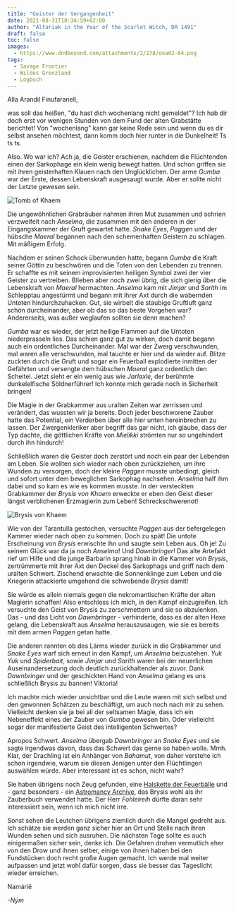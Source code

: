 ```yaml
---
title: "Geister der Vergangenheit"
date: 2021-08-31T18:34:59+02:00
author: "Alturiak in the Year of the Scarlet Witch, DR 1491"
draft: false
toc: false
images:
  - https://www.dndbeyond.com/attachments/2/278/ooa02-04.png
tags: 
  - Savage Frontier
  - Wildes Grenzland
  - Logbuch
---
```


Alla Arandil Finufaranell,

was soll das heißen, "du hast dich wochenlang nicht gemeldet"? Ich hab dir doch erst vor wenigen Stunden von dem Fund der alten Grabstätte berichtet! Von "wochenlang" kann gar keine Rede sein und wenn du es dir selbst ansehen möchtest, dann komm doch hier runter in die Dunkelheit! Ts ts ts.

Also. Wo war ich? Ach ja, die Geister erschienen, nachdem die Flüchtenden einen der Sarkophage ein klein wenig bewegt hatten. Und schon griffen sie mit ihren geisterhaften Klauen nach den Unglücklichen. Der arme _Gumba_ war der Erste, dessen Lebenskraft ausgesaugt wurde. Aber er sollte nicht der Letzte gewesen sein.

![Tomb of Khaem](https://i.imgur.com/VncBvBi.jpg)

Die ungewöhnlichen Grabräuber nahmen ihren Mut zusammen und schrien verzweifelt nach _Anselma_, die zusammen mit den anderen in der Eingangskammer der Gruft gewartet hatte. _Snake Eyes_, _Paggen_ und der hübsche _Maeral_ begannen nach den schemenhaften Geistern zu schlagen. Mit mäßigem Erfolg.

Nachdem er seinen Schock überwunden hatte, begann _Gumba_ die Kraft seiner Göttin zu beschwören und die Toten von den Lebenden zu trennen. Er schaffte es mit seinem improvisierten heiligen Symbol zwei der vier Geister zu vertreiben. Blieben aber noch zwei übrig, die sich gierig über die Lebenskraft von _Maeral_ hermachten. _Anselma_ kam mit _Jimjar_ und _Sarith_ im Schlepptau angestürmt und begann mit ihrer Axt durch die wabernden Untoten hindurchzuhacken. Gut, sie wirbelt die staubige Gruftluft ganz schön durcheinander, aber ob das so das beste Vorgehen war? Andererseits, was außer weglaufen sollten sie denn machen?

_Gumba_ war es wieder, der jetzt heilige Flammen auf die Untoten niederprasseln lies. Das schien ganz gut zu wirken, doch damit begann auch ein ordentliches Durcheinander. Mal war der Zwerg verschwunden, mal waren alle verschwunden, mal tauchte er hier und da wieder auf. Blitze zuckten durch die Gruft und sogar ein Feuerball explodierte inmitten der Gefährten und versengte dem hübschen _Maeral_ ganz ordentlich den Scheitel. Jetzt sieht er ein wenig aus wie _Jarlaxle_, der berühmte dunkelelfische Söldnerführer! Ich konnte mich gerade noch in Sicherheit bringen!

Die Magie in der Grabkammer aus uralten Zeiten war zerrissen und verändert, das wussten wir ja bereits. Doch jeder beschworene Zauber hatte das Potential, ein Verderben über alle hier unten hereinbrechen zu lassen. Der Zwergenkleriker aber begriff das gar nicht, ich glaube, dass der Typ dachte, die göttlichen Kräfte von _Mielikki_ strömten nur so ungehindert durch ihn hindurch!

Schließlich waren die Geister doch zerstört und noch ein paar der Lebenden am Leben. Sie wollten sich wieder nach oben zurückziehen, um ihre Wunden zu versorgen, doch der kleine _Paggen_ musste unbedingt, gleich und sofort unter dem beweglichen Sarkophag nachsehen. _Anselma_ half ihm dabei und so kam es wie es kommen musste. In der versteckten Grabkammer der _Brysis von Khaem_ erweckte er eben den Geist dieser längst verblichenen Erzmagierin zum Leben! Schreckschwerenot!

![Brysis von Khaem](https://i.imgur.com/WfmpCo7.png)

Wie von der Tarantulla gestochen, versuchte _Paggen_ aus der tiefergelegen Kammer wieder nach oben zu kommen. Doch zu spät! Die untote Erscheinung von _Brysis_ erwischte ihn und saugte sein Leben aus. Oh je! Zu seinem Glück war da ja noch _Anselma_! Und _Dawnbringer_! Das alte Artefakt rief um Hilfe und die junge Barbarin sprang hinab in die Kammer von _Brysis_, zertrümmerte mit ihrer Axt den Deckel des Sarkophags und griff nach dem uralten Schwert. Zischend erwachte die Sonnenklinge zum Leben und die Kriegerin attackierte umgehend die schwebende _Brysis_ damit!

Sie würde es allein niemals gegen die nekromantischen Kräfte der alten Magierin schaffen! Also entschloss ich mich, in den Kampf einzugreifen. Ich versuchte den Geist von Brysis zu zerschmettern und sie so abzulenken. Das - und das Licht von _Dawnbringer_ - verhinderte, dass es der alten Hexe gelang, die Lebenskraft aus _Anselma_ herauszusaugen, wie sie es bereits mit dem armen _Paggen_ getan hatte.

Die anderen rannten ob des Lärms wieder zurück in die Grabkammer und _Snake Eyes_ warf sich erneut in den Kampf, um _Anselma_ beizustehen. _Yuk Yuk_ und _Spiderbait_, sowie _Jimjar_ und _Sarith_ waren bei der neuerlichen Auseinandersetzung doch deutlich zurückhaltender als zuvor. Dank _Dawnbringer_ und der geschickten Hand von _Anselma_ gelang es uns schließlich Brysis zu bannen! Viktoria!

Ich machte mich wieder unsichtbar und die Leute waren mit sich selbst und den gewonnen Schätzen zu beschäftigt, um auch noch nach mir zu sehen. Vielleicht denken sie ja bei all der seltsamen Magie, dass ich ein Nebeneffekt eines der Zauber von _Gumba_ gewesen bin. Oder vielleicht sogar der manifestierte Geist des intelligenten Schwertes?

Apropos Schwert. _Anselma_ übergab _Dawnbringer_ an _Snake Eyes_ und sie sagte irgendwas davon, dass das Schwert das gerne so haben wolle. Mmh. Klar, der Drachling ist ein Anhänger von _Bahamut_, von daher verstehe ich schon irgendwie, warum sie diesen Jenigen unter den Flüchtlingen auswählen würde. Aber interessant ist es schon, nicht wahr?

Sie haben übrigens noch Zeug gefunden, eine [Halskette der Feuerbälle](https://discord.com/channels/701049814929899571/876568018061242410/876856090380357694) und - ganz besonders - ein [Astromancy Archive](https://www.dndbeyond.com/magic-items/astromancy-archive), das Brysis wohl als ihr Zauberbuch verwendet hatte. Der Herr _Fohleireih_ dürfte daran sehr interessiert sein, wenn ich mich nicht irre.

Sonst sehen die Leutchen übrigens ziemlich durch die Mangel gedreht aus. Ich schätze sie werden ganz sicher hier an Ort und Stelle nach ihren Wunden sehen und sich ausruhen. Die nächsten Tage sollte es auch einigermaßen sicher sein, denke ich. Die Gefahren drohen vermutlich eher von den Drow und ihnen selber, einige von ihnen haben bei den Fundstücken doch recht große Augen gemacht. Ich werde mal weiter aufpassen und jetzt wohl dafür sorgen, dass sie besser das Tageslicht wieder erreichen.

Namárië

_-Ným_
